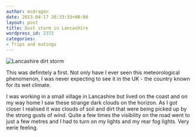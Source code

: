 ```yaml
---
author: mcdragon
date: 2013-04-17 20:33:33+00:00
layout: post
title: Dust storm in Lancashire
wordpress_id: 2372
categories:
- Trips and outings
---
```


![Lancashire dirt storm](https://img.mcdowell.si/2013/04/dirt_storm_17_Apr_2013-1.jpg "Lancashire dirt storm")

This was definitely a first. Not only have I ever seen this meteorological phenomenon, I was never expecting to see it in the UK - the country known for its wet climate.

I was working in a small village in Lancashire but lived on the coast and on my way home I saw these strange dark clouds on the horizon. As I got closer I realised it was clouds of soil and dirt that were being picked up by the strong gusts of wind. Quite a few times the visibility on the road went to just a few metres and I had to turn on my lights and my rear fog lights. Very eerie feeling.
